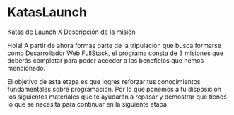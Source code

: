 # KatasLaunch
Katas de Launch X
Descripción de la misión

Hola! A partir de ahora formas parte de la tripulación que busca formarse como Desarrollador Web FullStack, el programa consta de 3 misiones que deberás completar para poder acceder a los beneficios que hemos mencionado.

El objetivo de esta etapa es que logres reforzar tus conocimientos fundamentales sobre programación.
Por lo que ponemos a tu disposición los siguientes materiales que te ayudarán a repasar y demostrar que tienes lo que se necesita para continuar en la siguiente etapa.
